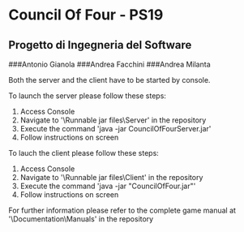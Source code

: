Council Of Four - PS19
======================
Progetto di Ingegneria del Software
-----------------------------------
###Antonio Gianola
###Andrea Facchini
###Andrea Milanta

Both the server and the client have to be started by console.

To launch the server please follow these steps:

 1. Access Console
 2. Navigate to '\Runnable jar files\Server' in the repository
 3. Execute the command 'java -jar CouncilOfFourServer.jar'
 4. Follow instructions on screen

To lauch the client please follow these steps:

 1. Access Console
 2. Navigate to '\Runnable jar files\Client' in the repository
 3. Execute the command 'java -jar "CouncilOfFour.jar"'
 4. Follow instructions on screen

For further information please refer to the complete game manual at '\Documentation\Manuals' in the repository